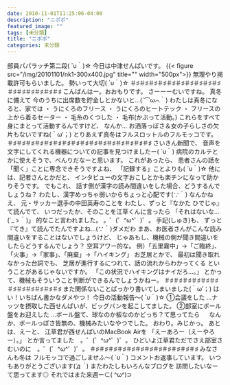 ```yaml
---
date: 2010-11-01T11:25:06-04:00
description: "ニポポ"
featured_image: ""
tags: [未分類]
title: "ニポポ"
categories: 未分類
---
```


部員パパラッチ第二段( ´υ｀)☆
今日は中津せんぱいです。
{{< figure src="/img/20101101/nk1-300x400.jpg" title="" width="500px">}}
無理やり掲載許可もらいました。
勢いって大切( ´υ｀)☆
＃♯＃♯＃♯＃♯＃♯＃♯＃♯＃♯＃♯＃♯＃♯＃♯＃♯＃♯＃♯＃♯
こんばんはー。おおもりです。
さーーーむいですね。
真冬に備えて
今のうちに出席数を貯金しとかないと…(´⌒ω⌒｀)
わたしは真冬になると、家では
・ うにくろのフリース
・ うにくろのヒートテック
・ フリースの上から着るセーター
・ 毛糸のくつした
・ 毛布(かぶって活動。)
これらをすべて身にまとって活動するんですけど、
なんか…
お洒落っぽさ＆女の子らしさの欠片もないですね(｀ω′；)
とりあえず真冬はフルスロットルのフルモッコです。
＃♯＃♯＃♯＃♯＃♯＃♯＃♯＃♯＃♯＃♯＃♯＃♯＃♯＃♯＃♯＃♯
さいきん新聞で、
音声を文字にしてくれる機器についての記事を見つけましたー( ´υ｀)
病院のカルテとかに使えそうで、べんりだなーと思います。
これがあったら、
患者さんの話を「聞く」ことに専念できそうですよね、
「記録する」ことよりも( ´υ｀)☆
他には、記者さんとかだと、
インタビューの文字おこしとかも楽チンになって助かりそうです。
でもこれ、
話す側が漢字の読み間違いをした場合、どうするんでしょうね？
わたし、漢字めっちゃ弱いからちょっと心配です(∵｀)
なんかねえ、
元・サッカー選手の中田英寿のことを
わたし、ずっと『なかた ひでじゅ』て読んでて、
いつだったか、そのことを江草くんに言ったら
「それはないな…(´_ゝ｀)」
的なこと言われました。
。゜(゜^ω^゜)゜。
手記(しゅき)も、
ずっと『てき』て読んでたんですよね…(∵｀)ダメだわ
まあ、お医者さんがこんな読み間違いをすることはないでしょうけど、
じゃあもし、機械の側が聞き間違いをしたらどうするんでしょう？
空耳アワー的な。
例）「五里霧中」→「ご臨終」、「火事」→「家事」、「廃棄」→「ハイキング」
お芝居とかで、
最初は聞き取れなかった台詞でも、
芝居が進行するにつれて、話の流れからわかってくる
ということがあるじゃないですか。
「この状況でハイキングはナイだろ…。」
とかって、機械もそういうこと判断ができるんでしょうかねー。
＃♯＃♯＃♯＃♯＃♯＃♯＃♯＃♯＃♯＃♯＃♯＃♯
また関係ないことばっかり書いてしまいました(｀ω′；)
はい！いちばん書かなダメやつ！
今日の活動報告～( ´υ｀)☆
①会議をした
…ナッツを摂取した西せんぱいが、ビッグバンを起こしてました。
②部室にボール盤をお迎えした
…ボール盤て、球なのか板なのかどっち？て思ってたら
　 なんか、ボールっぽさ皆無の、機械みたいなやつでした。
おわり。みじかっ。
あとは、えーと、
江草君が西せんぱいのMacBook Airを
「えーあろー（えーやろー）。」
とか言ってました　。゜(゜^ω^゜)゜。
ひどいよ江草君ただでさえ部室さむいのに　。゜(゜^ω^゜)゜。
＃♯＃♯＃♯＃♯＃♯＃♯＃♯＃♯＃♯＃♯＃♯＃♯
みなさんも冬は
フルモッコで過ごしませふ～( ´υ｀)
コメントお返事しています。
いつもありがとうございます(*´д｀*)
またわたしもいろんなブログを
訪問したいなーて思ってます◎
それではまた来週ー⊂( ^ω^)⊃

